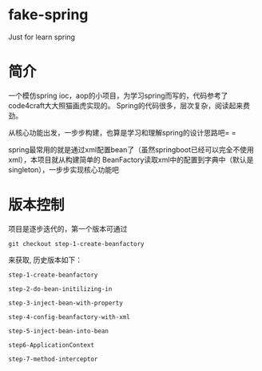 # fake-spring
Just for learn spring

# 简介
一个模仿spring ioc，aop的小项目，为学习spring而写的，代码参考了code4craft大大照猫画虎实现的。
Spring的代码很多，层次复杂，阅读起来费劲。

从核心功能出发，一步步构建，也算是学习和理解spring的设计思路吧= = 

spring最常用的就是通过xml配置bean了（虽然springboot已经可以完全不使用xml），本项目就从构建简单的
BeanFactory读取xml中的配置到字典中（默认是singleton），一步步实现核心功能吧

# 版本控制
项目是逐步迭代的，第一个版本可通过

`git checkout step-1-create-beanfactory`

来获取, 历史版本如下：

`step-1-create-beanfactory`

`step-2-do-bean-initilizing-in`

`step-3-inject-bean-with-property`

`step-4-config-beanfactory-with-xml`

`step-5-inject-bean-into-bean`

`step6-ApplicationContext`

`step-7-method-interceptor`

